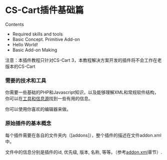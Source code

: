 CS-Cart插件基础篇
===================================

Contents
* Required skills and tools
* Basic Concept. Primitive Add-on
* Hello World!
* Basic Add-on Making

注意：本插件教程只针对CS-Cart 3，本教程解决方案开发的插件将不会工作在老版本的CS-Cart

### 需要的技术和工具

你需要一些基础的PHP和Javascript知识，以及能够理解XML和常规软件结构，你可以在[工具和信息源](https://github.com/jason-wong/documents_translate/blob/master/CMS/CS-Cart-Developer-Documentation/tools-and-information-sources.md)找到一些有用的信息。

你可以使用你喜欢的编辑器来做。

### 原始插件的基本概念

每个插件需要在各自的文件夹内（[addons]），整个插件的描述在文件addon.xml中。

文件中的信息分别是插件的id, 优先级, 版本, 名称, 等等。（参考[addon.xml](https://github.com/jason-wong/documents_translate/blob/master/CMS/CS-Cart-Developer-Documentation/addon.xml.md)章节）.